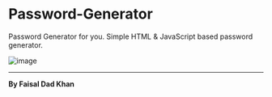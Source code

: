 # Password-Generator
Password Generator for you.
Simple HTML & JavaScript based password generator.

![image](https://github.com/faisaldadkhan13/Password-Generator/assets/54923395/702a455a-b19e-4548-9b33-bc3eb4b905ca)

----------------------------------------------------------------------------------------------------------


**By Faisal Dad Khan**
